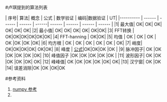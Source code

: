 #卢琪提到的算法列表

| 序号| 算法| 概念 | 公式 | 数学验证 | 编码|数据验证 | UT|
|---------- | ------ | ------ | ------ | ------| ------ | ------ | ------ | ------ | 
|1| 最大值|   OK|  OK| OK| OK| OK| OK| 
|2| 最小值|   OK|  OK| OK| OK| OK|OK| 
|3| FFT转换 | OK|OK|OK|OK|OK|OK|
|4| FFT-hanning |  OK|OK| 
|5| 均值 |  OK | OK | OK | OK  |OK  |OK  |OK| 
|6| 均方根 | OK | OK | OK | OK |  OK  | OK| 
|7| 峭度| OK|OK|OK|OK| OK|OK|
|8| 峰度 |  [公式](https://img-blog.csdn.net/20170405215646457?watermark/2/text/aHR0cDovL2Jsb2cuY3Nkbi5uZXQveGJtYXRyaXg=/font/5a6L5L2T/fontsize/400/fill/I0JBQkFCMA==/dissolve/70/gravity/Center)|OK|OK|OK |OK | 
|9| 脉冲因子|   OK |OK |OK |OK |OK |OK| 
|10| 峰值因子 |OK |OK |OK |OK |OK |
|11| 波形因子|  OK  |OK |OK |OK |OK| OK|
|12| 峰峰值|   OK |OK |OK |OK |OK| OK|
|13| 汉宁窗|   OK |OK 
|14| 误差消除|OK    |OK    |OK|OK    


#参考资料

1. [numpy 参考](https://blog.csdn.net/alittlebirdsd/article/details/79194494)
2. 